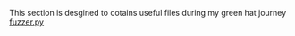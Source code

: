 This section is desgined to cotains useful files during my green hat journey
[fuzzer.py](fuzzer.py)
